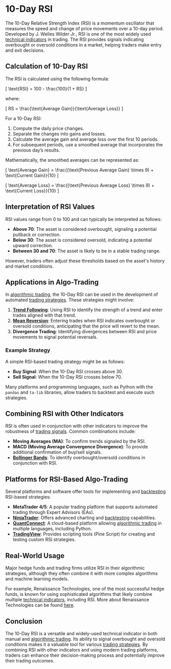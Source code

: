 # 10-Day RSI

The 10-Day Relative Strength Index (RSI) is a momentum oscillator that measures the speed and change of price movements over a 10-day period. Developed by J. Welles Wilder Jr., RSI is one of the most widely used [technical indicators](../t/technical_indicators.md) in trading. The RSI provides signals indicating overbought or oversold conditions in a market, helping traders make entry and exit decisions.

## Calculation of 10-Day RSI

The RSI is calculated using the following formula:

\[ \text{RSI} = 100 - \frac{100}{1 + RS} \]

where:

\[ RS = \frac{\text{Average Gain}}{\text{Average Loss}} \]

For a 10-Day RSI:

1. Compute the daily price changes.
2. Separate the changes into gains and losses.
3. Calculate the average gain and average loss over the first 10 periods.
4. For subsequent periods, use a smoothed average that incorporates the previous day’s results.

Mathematically, the smoothed averages can be represented as:

\[ \text{Average Gain} = \frac{(\text{Previous Average Gain} \times 9) + \text{Current Gain}}{10} \]

\[ \text{Average Loss} = \frac{(\text{Previous Average Loss} \times 9) + \text{Current Loss}}{10} \]

## Interpretation of RSI Values

RSI values range from 0 to 100 and can typically be interpreted as follows:

- **Above 70**: The asset is considered overbought, signaling a potential pullback or correction.
- **Below 30**: The asset is considered oversold, indicating a potential upward correction.
- **Between 30 and 70**: The asset is likely to be in a stable trading range.

However, traders often adjust these thresholds based on the asset's history and market conditions.

## Applications in Algo-Trading

In [algorithmic trading](../a/algorithmic_trading.md), the 10-Day RSI can be used in the development of automated [trading strategies](../t/trading_strategies.md). These strategies might involve:

1. **[Trend Following](../t/trend_following.md)**: Using RSI to identify the strength of a trend and enter trades aligned with that trend.
2. **[Mean Reversion](../m/mean_reversion.md)**: Entering trades when RSI indicates overbought or oversold conditions, anticipating that the price will revert to the mean.
3. **Divergence Trading**: Identifying divergences between RSI and price movements to signal potential reversals.

### Example Strategy

A simple RSI-based trading strategy might be as follows:

- **Buy Signal**: When the 10-Day RSI crosses above 30.
- **Sell Signal**: When the 10-Day RSI crosses below 70.

Many platforms and programming languages, such as Python with the `pandas` and `ta-lib` libraries, allow traders to backtest and execute such strategies.

## Combining RSI with Other Indicators

RSI is often used in conjunction with other indicators to improve the robustness of [trading signals](../t/trading_signals.md). Common combinations include:

- **Moving Averages (MA)**: To confirm trends signaled by the RSI.
- **MACD (Moving Average Convergence Divergence)**: To provide additional confirmation of buy/sell signals.
- **[Bollinger Bands](../b/bollinger_bands.md)**: To identify overbought/oversold conditions in conjunction with RSI.

## Platforms for RSI-Based Algo-Trading

Several platforms and software offer tools for implementing and [backtesting](../b/backtesting.md) RSI-based strategies:

- **MetaTrader 4/5**: A popular trading platform that supports automated trading through Expert Advisors (EAs).
- **[NinjaTrader](../n/ninjatrader.md)**: Offers advanced charting and [backtesting](../b/backtesting.md) capabilities.
- **[QuantConnect](../q/quantconnect.md)**: A cloud-based platform allowing [algorithmic trading](../a/algorithmic_trading.md) in multiple languages, including Python.
- **[TradingView](../t/tradingview.md)**: Provides scripting tools (Pine Script) for creating and testing custom RSI strategies.

## Real-World Usage

Major hedge funds and trading firms utilize RSI in their algorithmic strategies, although they often combine it with more complex algorithms and machine learning models.

For example, Renaissance Technologies, one of the most successful hedge funds, is known for using sophisticated algorithms that likely combine multiple [technical indicators](../t/technical_indicators.md), including RSI. More about Renaissance Technologies can be found [here](https://www.rentec.com/).

## Conclusion

The 10-Day RSI is a versatile and widely-used technical indicator in both manual and [algorithmic trading](../a/algorithmic_trading.md). Its ability to signal overbought and oversold conditions makes it a valuable tool for various [trading strategies](../t/trading_strategies.md). By combining RSI with other indicators and using modern trading platforms, traders can enhance their decision-making process and potentially improve their trading outcomes.